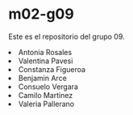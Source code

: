# m02-g09
Este es el repositorio del grupo 09.


<li>Antonia Rosales</li> 
<li>Valentina Pavesi</li>
<li>Constanza Figueroa</li>
<li>Benjamin Arce</li>
<li>Consuelo Vergara</li>
<li>Camilo Martinez</li>
<li>Valeria Pallerano</li>

